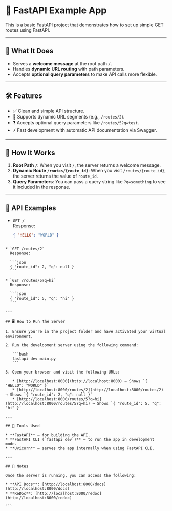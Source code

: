 # 🚀 FastAPI Example App

This is a basic FastAPI project that demonstrates how to set up simple GET routes using FastAPI.

---

## 📖 What It Does

- Serves a **welcome message** at the root path `/`.
- Handles **dynamic URL routing** with path parameters.
- Accepts **optional query parameters** to make API calls more flexible.

---

## 🛠 Features

- ✅ Clean and simple API structure.
- 🔢 Supports dynamic URL segments (e.g., `/routes/2`).
- ❓ Accepts optional query parameters like `/routes/5?q=test`.
- ⚡ Fast development with automatic API documentation via Swagger.

---

## 🚀 How It Works

1. **Root Path `/`**: When you visit `/`, the server returns a welcome message.
2. **Dynamic Route `/routes/{route_id}`**: When you visit `/routes/{route_id}`, the server returns the value of `route_id`.
3. **Query Parameters**: You can pass a query string like `?q=something` to see it included in the response.

---

## 🧪 API Examples

- `GET /`  
  Response:  
  ```json
  { "HELLO": "WORLD" }
````

* `GET /routes/2`
  Response:

  ```json
  { "route_id": 2, "q": null }
  ```

* `GET /routes/5?q=hi`
  Response:

  ```json
  { "route_id": 5, "q": "hi" }
  ```

---

## 🖥️ How to Run the Server

1. Ensure you're in the project folder and have activated your virtual environment.

2. Run the development server using the following command:

   ```bash
   fastapi dev main.py
   ```

3. Open your browser and visit the following URLs:

   * [http://localhost:8000](http://localhost:8000) → Shows `{ "HELLO": "WORLD" }`
   * [http://localhost:8000/routes/2](http://localhost:8000/routes/2) → Shows `{ "route_id": 2, "q": null }`
   * [http://localhost:8000/routes/5?q=hi](http://localhost:8000/routes/5?q=hi) → Shows `{ "route_id": 5, "q": "hi" }`

---

## 🧰 Tools Used

* **FastAPI** — for building the API.
* **FastAPI CLI (`fastapi dev`)** — to run the app in development mode.
* **Uvicorn** — serves the app internally when using FastAPI CLI.

---

## 📌 Notes

Once the server is running, you can access the following:

* **API Docs**: [http://localhost:8000/docs](http://localhost:8000/docs)
* **ReDoc**: [http://localhost:8000/redoc](http://localhost:8000/redoc)

```


